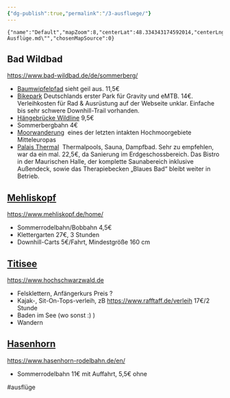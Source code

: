 ```yaml
---
{"dg-publish":true,"permalink":"/3-ausfluege/"}
---
```


```mapview
{"name":"Default","mapZoom":8,"centerLat":48.334343174592014,"centerLng":8.327636718750002,"query":"path:\"3. Ausflüge.md\"","chosenMapSource":0}
```

## Bad Wildbad

https://www.bad-wildbad.de/de/sommerberg/

- [Baumwipfelpfad](geo:48.75110292881235,8.534531593322756)
sieht geil aus. 11,5€
- [Bikepark](geo:48.756721176899376,8.549181818962099)
Deutschlands erster Park für Gravity und eMTB. 14€. Verleihkosten für Rad & Ausrüstung auf der Webseite unklar. Einfache bis sehr schwere Downhill-Trail vorhanden.
- [Hängebrücke Wildline](geo:48.745480347016695,8.532986640930178)
9,5€
- Sommerbergbahn
4€
- [Moorwanderung](geo:48.715220650000006,8.462886512854706) 
 eines der letzten intakten Hochmoorgebiete Mitteleuropas
- [Palais Thermal](geo:48.749679,8.550895707527175) 
 Thermalpools, Sauna, Dampfbad. Sehr zu empfehlen, war da ein mal. 22,5€, da Sanierung im Erdgeschossbereich. Das Bistro in der Maurischen Halle, der komplette Saunabereich inklusive Außendeck, sowie das Therapiebecken „Blaues Bad“ bleibt weiter in Betrieb.



## [Mehliskopf](geo:48.656907,8.241716)

https://www.mehliskopf.de/home/

- Sommerrodelbahn/Bobbahn 
4,5€
- Klettergarten
27€, 3 Stunden
- Downhill-Carts
5€/Fahrt, Mindestgröße 160 cm


## [Titisee](geo:47.8932083,8.146235749072751)

https://www.hochschwarzwald.de

- Felsklettern, Anfängerkurs Preis ?
- Kajak-, Sit-On-Tops-verleih, zB https://www.rafftaff.de/verleih 17€/2 Stunde
- Baden im See (wo sonst :) )
- Wandern

## [Hasenhorn](geo:47.829626,7.94951)

https://www.hasenhorn-rodelbahn.de/en/

- Sommerrodelbahn 11€ mit Auffahrt, 5,5€ ohne

#ausflüge